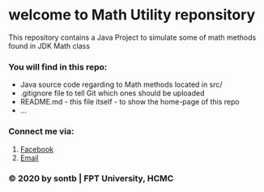 # welcome to Math Utility reponsitory
This repository contains a Java Project to simulate some of math methods found in JDK Math class

### You will find in this repo:
* Java source code regarding to Math methods located in src/
* .gitignore file to tell Git which ones should be uploaded
* README.md - this file itself - to show the home-page of this repo
* ...

### Connect me via:
1. [Facebook](https://www.facebook.com/TBS.Freelancer)
2. [Email](mailto:tranbason241@gmail.com)

### © 2020 by sontb | FPT University, HCMC